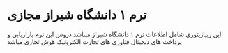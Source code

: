 # ترم ۱ دانشگاه شیراز مجازی

این ریپازیتوری شامل اطلاعات ترم ۱ دانشگاه شیراز میباشد
دروس این ترم بازاریابی و پرداخت های دیجیتال
فناوری های تجارت الکترونیک
هوش تجاری
مباشد
